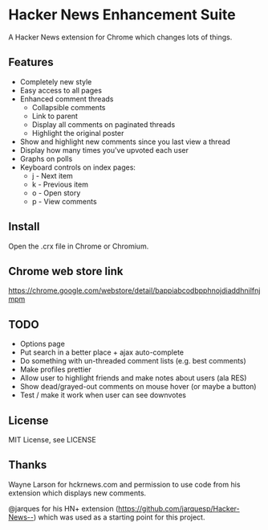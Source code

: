 Hacker News Enhancement Suite
=============================

A Hacker News extension for Chrome which changes lots of things.

Features
--------
* Completely new style
* Easy access to all pages
* Enhanced comment threads
  * Collapsible comments
  * Link to parent
  * Display all comments on paginated threads
  * Highlight the original poster
* Show and highlight new comments since you last view a thread
* Display how many times you've upvoted each user
* Graphs on polls
* Keyboard controls on index pages:
  * j - Next item
  * k - Previous item
  * o - Open story
  * p - View comments

Install
-------
Open the .crx file in Chrome or Chromium.

Chrome web store link
---------------------
https://chrome.google.com/webstore/detail/bappiabcodbpphnojdiaddhnilfnjmpm

TODO
----
* Options page
* Put search in a better place + ajax auto-complete
* Do something with un-threaded comment lists (e.g. best comments)
* Make profiles prettier
* Allow user to highlight friends and make notes about users (ala RES)
* Show dead/grayed-out comments on mouse hover (or maybe a button)
* Test / make it work when user can see downvotes

License
-------
MIT License, see LICENSE

Thanks
------
Wayne Larson for hckrnews.com and permission to use code from his extension which displays new comments.

@jarques for his HN+ extension (https://github.com/jarquesp/Hacker-News--) which was used as a starting point for this project.
